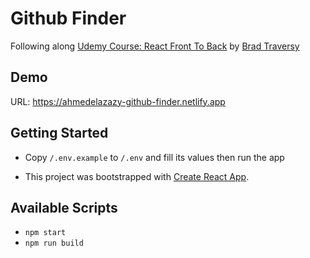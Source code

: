 # Github Finder

Following along [Udemy Course: React Front To Back](https://www.udemy.com/course/modern-react-front-to-back/) by [Brad Traversy](https://github.com/bradtraversy)

## Demo

URL: https://ahmedelazazy-github-finder.netlify.app

## Getting Started

- Copy `/.env.example` to `/.env` and fill its values then run the app

- This project was bootstrapped with [Create React App](https://github.com/facebook/create-react-app).

## Available Scripts

- `npm start`
- `npm run build`
